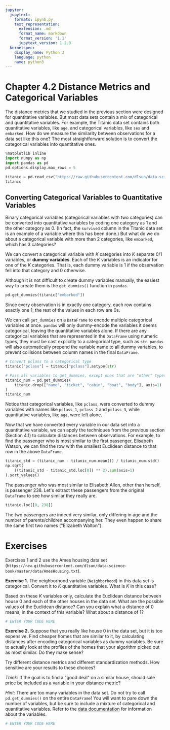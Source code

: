 ```yaml
---
jupyter:
  jupytext:
    formats: ipynb,py
    text_representation:
      extension: .md
      format_name: markdown
      format_version: '1.1'
      jupytext_version: 1.2.3
  kernelspec:
    display_name: Python 3
    language: python
    name: python3
---
```


# Chapter 4.2 Distance Metrics and Categorical Variables




The distance metrics that we studied in the previous section were designed for quantitative variables. But most data sets contain a mix of categorical and quantitative variables. For example, the Titanic data set contains both quantitative variables, like `age`, and categorical variables, like `sex` and `embarked`. How do we measure the similarity between observations for a data set like this one? The most straightforward solution is to convert the categorical variables into quantitative ones.

```python
%matplotlib inline
import numpy as np
import pandas as pd
pd.options.display.max_rows = 5

titanic = pd.read_csv("https://raw.githubusercontent.com/dlsun/data-science-book/master/data/titanic.csv")
titanic
```

## Converting Categorical Variables to Quantitative Variables

Binary categorical variables (categorical variables with two categories) can be converted into quantitative variables by coding one category as 1 and the other category as 0. (In fact, the `survived` column in the Titanic data set is an example of a variable where this has been done.) But what do we do about a categorical variable with more than 2 categories, like `embarked`, which has 3 categories?

We can convert a categorical variable with $K$ categories into $K$ separate 0/1 variables, or **dummy variables**. Each of the $K$ variables is an indicator for one of the $K$ categories. That is, each dummy variable is 1 if the observation fell into that category and 0 otherwise.

Although it is not difficult to create dummy variables manually, the easiest way to create them is the `get_dummies()` function in `pandas`.

```python
pd.get_dummies(titanic["embarked"])
```

Since every observation is in exactly one category, each row contains exactly one 1; the rest of the values in each row are 0s.

We can call `get_dummies` on a `DataFrame` to encode multiple categorical variables at once. `pandas` will only dummy-encode the variables it deems categorical, leaving the quantitative variables alone. If there are any categorical variables that are represented in the `DataFrame` using numeric types, they must be cast explicitly to a categorical type, such as `str`.  `pandas` will also automatically prepend the variable name to all dummy variables, to prevent collisions between column names in the final `DataFrame`.

```python
# Convert pclass to a categorical type
titanic["pclass"] = titanic["pclass"].astype(str)

# Pass all variables to get_dummies, except ones that are "other" types
titanic_num = pd.get_dummies(
    titanic.drop(["name", "ticket", "cabin", "boat", "body"], axis=1)
)
titanic_num
```

Notice that categorical variables, like `pclass`, were converted to dummy variables with names like `pclass_1`, `pclass_2` and `pclass_3`, while quantitative variables, like `age`, were left alone.


Now that we have converted every variable in our data set into a quantitative variable, we can apply the techniques from the previous section (Section 4.1) to calculate distances between observations. For example, to find the passenger who is most similar to the first passenger, Elisabeth Watson, we can find the row with the smallest Euclidean distance to that row in the above `DataFrame`.

```python
titanic_std = (titanic_num - titanic_num.mean()) / titanic_num.std()
np.sqrt(
    ((titanic_std - titanic_std.loc[0]) ** 2).sum(axis=1)
).sort_values()
```

The passenger who was most similar to Elisabeth Allen, other than herself, is passenger 238. Let's extract these passengers from the original `DataFrame` to see how similar they really are.

```python
titanic.loc[[0, 238]]
```

The two passengers are indeed very similar, only differing in age and the number of parents/children accompanying her. They even happen to share the same first two names ("Elizabeth Walton").


# Exercises

Exercises 1 and 2 use the Ames housing data set (`https://raw.githubusercontent.com/dlsun/data-science-book/master/data/AmesHousing.txt`).


**Exercise 1.** The neighborhood variable (`Neighborhood`) in this data set is categorical. Convert it to $K$ quantitative variables. What is $K$ in this case?

Based on these $K$ variables only, calculate the Euclidean distance between house 0 and each of the other houses in the data set. What are the possible values of the Euclidean distance? Can you explain what a distance of $0$ means, in the context of this variable? What about a distance of $1$?

```python
# ENTER YOUR CODE HERE
```

**Exercise 2.** Suppose that you really like house 0 in the data set, but it is too expensive. Find cheaper homes that are similar to it, by calculating distances after encoding categorical variables as dummy variables. Be sure to actually look at the profiles of the homes that your algorithm picked out as most similar. Do they make sense?

Try different distance metrics and different standardization methods. How sensitive are your results to these choices?

_Think:_ If the goal is to find a "good deal" on a similar house, should sale price be included as a variable in your distance metric? 

_Hint:_ There are too many variables in the data set. Do not try to call `pd.get_dummies()` on the entire `DataFrame`! You will want to pare down the number of variables, but be sure to include a mixture of categorical and quantitative variables. Refer to the [data documentation](https://ww2.amstat.org/publications/jse/v19n3/decock/DataDocumentation.txt) for information about the variables.

```python
# ENTER YOUR CODE HERE
```
